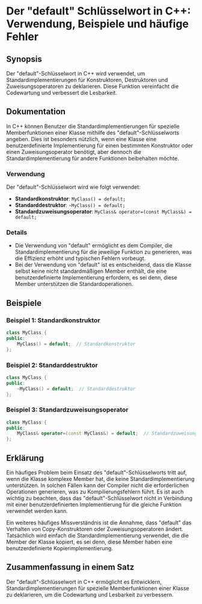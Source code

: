 <!--
Meta Description: # Der "default" Schlüsselwort in C++: Verwendung, Beispiele und häufige Fehler ## Synopsis Der "default"-Schlüsselwort in C++ wird verwendet, um Stand...
Meta Keywords: die, default, myclass, der, für
-->

# Der "default" Schlüsselwort in C++: Verwendung, Beispiele und häufige Fehler

## Synopsis
Der "default"-Schlüsselwort in C++ wird verwendet, um Standardimplementierungen für Konstruktoren, Destruktoren und Zuweisungsoperatoren zu deklarieren. Diese Funktion vereinfacht die Codewartung und verbessert die Lesbarkeit.

## Dokumentation
In C++ können Benutzer die Standardimplementierungen für spezielle Memberfunktionen einer Klasse mithilfe des "default"-Schlüsselworts angeben. Dies ist besonders nützlich, wenn eine Klasse eine benutzerdefinierte Implementierung für einen bestimmten Konstruktor oder einen Zuweisungsoperator benötigt, aber dennoch die Standardimplementierung für andere Funktionen beibehalten möchte.

### Verwendung
Der "default"-Schlüsselwort wird wie folgt verwendet:

- **Standardkonstruktor**: `MyClass() = default;`
- **Standarddestruktor**: `~MyClass() = default;`
- **Standardzuweisungsoperator**: `MyClass& operator=(const MyClass&) = default;`

### Details
- Die Verwendung von "default" ermöglicht es dem Compiler, die Standardimplementierung für die jeweilige Funktion zu generieren, was die Effizienz erhöht und typischen Fehlern vorbeugt.
- Bei der Verwendung von "default" ist es entscheidend, dass die Klasse selbst keine nicht standardmäßigen Member enthält, die eine benutzerdefinierte Implementierung erfordern, es sei denn, diese Member unterstützen die Standardoperationen.

## Beispiele
### Beispiel 1: Standardkonstruktor
```cpp
class MyClass {
public:
    MyClass() = default;  // Standardkonstruktor
};
```

### Beispiel 2: Standarddestruktor
```cpp
class MyClass {
public:
    ~MyClass() = default;  // Standarddestruktor
};
```

### Beispiel 3: Standardzuweisungsoperator
```cpp
class MyClass {
public:
    MyClass& operator=(const MyClass&) = default;  // Standardzuweisungsoperator
};
```

## Erklärung
Ein häufiges Problem beim Einsatz des "default"-Schlüsselworts tritt auf, wenn die Klasse komplexe Member hat, die keine Standardimplementierung unterstützen. In solchen Fällen kann der Compiler nicht die erforderlichen Operationen generieren, was zu Kompilierungsfehlern führt. Es ist auch wichtig zu beachten, dass das "default"-Schlüsselwort nicht in Verbindung mit einer benutzerdefinierten Implementierung für die gleiche Funktion verwendet werden kann.

Ein weiteres häufiges Missverständnis ist die Annahme, dass "default" das Verhalten von Copy-Konstruktoren oder Zuweisungsoperatoren ändert. Tatsächlich wird einfach die Standardimplementierung verwendet, die die Member der Klasse kopiert, es sei denn, diese Member haben eine benutzerdefinierte Kopierimplementierung.

## Zusammenfassung in einem Satz
Der "default"-Schlüsselwort in C++ ermöglicht es Entwicklern, Standardimplementierungen für spezielle Memberfunktionen einer Klasse zu deklarieren, um die Codewartung und Lesbarkeit zu verbessern.